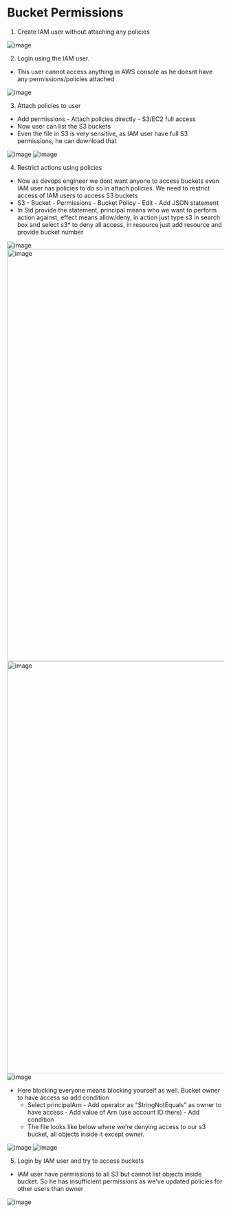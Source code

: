 # Bucket Permissions

1. Create IAM user without attaching any policies

![image](https://github.com/user-attachments/assets/020691d0-5461-451f-81da-353a1d58a49c)

2. Login using the IAM user. 
- This user cannot access anything in AWS console as he doesnt have any permissions/policies attached

![image](https://github.com/user-attachments/assets/0721b112-094a-4203-b3ce-05516a7d23e7)

3. Attach policies to user
- Add permissions - Attach policies directly - S3/EC2 full access
- Now user can list the S3 buckets
- Even the file in S3 is very sensitive, as IAM user have full S3 permissions, he can download that

![image](https://github.com/user-attachments/assets/61696702-3f1f-4654-90b5-235542a0ac13)
![image](https://github.com/user-attachments/assets/938dfced-0cdd-495c-b887-0fa2c56f5cbb)

4. Restrict actions using policies
- Now as devops engineer we dont want anyone to access buckets even IAM user has policies to do so in attach policies. We need to restrict access of IAM users to access S3 buckets
- S3 - Bucket - Permissions - Bucket Policy - Edit - Add JSON statement
- In Sid provide the statement, principal means who we want to perform action against, effect means allow/deny, in action just type s3 in search box and select s3* to deny all access, in resource just add resource and provide bucket number

![image](https://github.com/user-attachments/assets/f92f8a1e-4a09-4086-a911-a36f16173a5d)
<img width="959" alt="image" src="https://github.com/user-attachments/assets/e722da0d-51e9-4e89-9b70-8791720269b9" />
<img width="959" alt="image" src="https://github.com/user-attachments/assets/fac537bf-9bb0-4ea5-a3f6-07fb5fa6e9ef" />
![image](https://github.com/user-attachments/assets/f777e6fb-51d5-4dde-86aa-2aa5d2ebc5a0)

- Here blocking everyone means blocking yourself as well. Bucket owner to have access so add condition
  - Select principalArn - Add operator as "StringNotEquals" as owner to have access - Add value of Arn (use account ID there) - Add condition
  - The file looks like below where we're denying access to our s3 bucket, all objects inside it except owner.
 
![image](https://github.com/user-attachments/assets/e9f1c2c2-2d05-43c7-afdf-ad8fdadc8f64)
![image](https://github.com/user-attachments/assets/f11f35cb-84cb-4a18-b2bc-746844da5c64)

5. Login by IAM user and try to access buckets
- IAM user have permissions to all S3 but cannot list objects inside bucket. So he has insufficient permissions as we've updated policies for other users than owner

![image](https://github.com/user-attachments/assets/b5638a8b-270e-4e54-86d0-f57ff4a02707)

